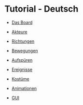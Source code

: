 Tutorial - Deutsch
==================

  * [Das Board](de_01_board.md)
  
  * [Akteure](de_02_actors.md)
  
  * [Richtungen](de_03_directions.md)
  
  * [Bewegungen](de_04_movement.md)
  
  * [Aufspüren](de_05_sensing.md)
  
  * [Ereignisse](de_06_events.md)
  
  * [Kostüme](de_07_costumes.md)
  
  * [Animationen](de_08_animations.md)

  * [GUI](de_09_gui.md)

